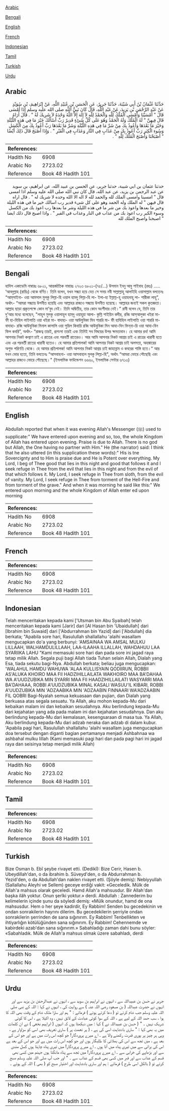 [Arabic](#arabic)

[Bengali](#bengali)

[English](#english)

[French](#french)

[Indonesian](#indonesian)

[Tamil](#tamil)

[Turkish](#turkish)

[Urdu](#urdu)

## Arabic


<div dir="rtl" lang="ar" style={{fontSize:'larger',backgroundColor:'#f8f9fa',padding:20}}>
حَدَّثَنَا عُثْمَانُ بْنُ أَبِي شَيْبَةَ، حَدَّثَنَا جَرِيرٌ، عَنِ الْحَسَنِ بْنِ عُبَيْدِ اللَّهِ، عَنْ إِبْرَاهِيمَ، بْنِ سُوَيْدٍ عَنْ عَبْدِ الرَّحْمَنِ بْنِ يَزِيدَ، عَنْ عَبْدِ اللَّهِ، قَالَ كَانَ نَبِيُّ اللَّهِ صلى الله عليه وسلم إِذَا أَمْسَى قَالَ ‏"‏ أَمْسَيْنَا وَأَمْسَى الْمُلْكُ لِلَّهِ وَالْحَمْدُ لِلَّهِ لاَ إِلَهَ إِلاَّ اللَّهُ وَحْدَهُ لاَ شَرِيكَ لَهُ ‏"‏ ‏.‏ قَالَ أُرَاهُ قَالَ فِيهِنَّ ‏"‏ لَهُ الْمُلْكُ وَلَهُ الْحَمْدُ وَهُوَ عَلَى كُلِّ شَىْءٍ قَدِيرٌ رَبِّ أَسْأَلُكَ خَيْرَ مَا فِي هَذِهِ اللَّيْلَةِ وَخَيْرَ مَا بَعْدَهَا وَأَعُوذُ بِكَ مِنْ شَرِّ مَا فِي هَذِهِ اللَّيْلَةِ وَشَرِّ مَا بَعْدَهَا رَبِّ أَعُوذُ بِكَ مِنَ الْكَسَلِ وَسُوءِ الْكِبَرِ رَبِّ أَعُوذُ بِكَ مِنْ عَذَابٍ فِي النَّارِ وَعَذَابٍ فِي الْقَبْرِ ‏"‏ ‏.‏ وَإِذَا أَصْبَحَ قَالَ ذَلِكَ أَيْضًا ‏"‏ أَصْبَحْنَا وَأَصْبَحَ الْمُلْكُ لِلَّهِ ‏"‏ ‏.‏
</div>
<div style={{backgroundColor:'#f8f9fa',padding:20, marginBottom: 10}}><table> <thead> <tr> <th>References:</th> <th></th> </tr> </thead> <tbody><tr><td>Hadith No</td><td>6908</td></tr><tr><td>Arabic No</td><td>2723.02</td></tr><tr><td>Reference</td><td>Book 48 Hadith 101</td></tr></tbody></table></div>


<div dir="rtl" lang="ar" style={{fontSize:'larger',backgroundColor:'#f8f9fa',padding:20}}>
حدثنا عثمان بن ابي شيبة، حدثنا جرير، عن الحسن بن عبيد الله، عن ابراهيم، بن سويد عن عبد الرحمن بن يزيد، عن عبد الله، قال كان نبي الله صلى الله عليه وسلم اذا امسى قال " امسينا وامسى الملك لله والحمد لله لا اله الا الله وحده لا شريك له " . قال اراه قال فيهن " له الملك وله الحمد وهو على كل شىء قدير رب اسالك خير ما في هذه الليلة وخير ما بعدها واعوذ بك من شر ما في هذه الليلة وشر ما بعدها رب اعوذ بك من الكسل وسوء الكبر رب اعوذ بك من عذاب في النار وعذاب في القبر " . واذا اصبح قال ذلك ايضا " اصبحنا واصبح الملك لله
</div>
<div style={{backgroundColor:'#f8f9fa',padding:20, marginBottom: 10}}><table> <thead> <tr> <th>References:</th> <th></th> </tr> </thead> <tbody><tr><td>Hadith No</td><td>6908</td></tr><tr><td>Arabic No</td><td>2723.02</td></tr><tr><td>Reference</td><td>Book 48 Hadith 101</td></tr></tbody></table></div>

## Bengali


<div dir="ltr" lang="bn" style={{fontSize:'larger',backgroundColor:'#f8f9fa',padding:20}}>
হাদিস একাডেমি নাম্বারঃ ৬৮০১, আন্তর্জাতিক নাম্বারঃ ২৭২৩ ৬৮০১-(৭৫/...) উসমান ইবনু আবু শাইবাহ (রহঃ) ..... ‘আবদুল্লাহ (রায়িঃ) থেকে বর্ণিত। তিনি বলেন, যখন সন্ধ্যা হয়ে যেত সে সময় নবী সাল্লাল্লাহু আলাইহি ওয়াসাল্লাম বলতেনঃ “আম্‌সাইনা- ওয়া আমসাল মুল্‌কু লিল্লা-হি ওয়াল হামদু লিল্লা-হি লা- ইলা-হা ইল্লাল্ল-হু ওয়াহদাহু লা- শারীকা লাহু”, অর্থাৎ- “আমরা সন্ধ্যায় উপনীত হয়েছি এবং আল্লাহর রাজ্যও সন্ধ্যায় উপনীত হয়েছে। আল্লাহর জন্যই সকল কৃতজ্ঞতা। আল্লাহ ছাড়া প্রকৃতপক্ষে কোন মা’বুদ নেই। তিনি অদ্বিতীয়, তার কোন অংশীদার নেই।” রাবী বলেন যে, তিনি তার দু’আর মধ্যে বলেছেন, "লাহুল মুলকু ওয়ালাহুল হাম্‌দু ওয়াহুয়া আলা- কুল্লি শাইয়িন কদীর, রব্বি আস্আলুকা খইরা মা- ফী হা-যিহিল লাইলাতি ওয়া খইরা মা- বাদাহা- ওয়া আউযুবিকা মিন শাররি মা- ফী হাযিহিল লাইলাতি ওয়া শাররি মা- বাদাহা- রব্বি আউযুবিকা মিনাল কাসালি ওয়া সুয়িল কিবারি রব্বি আউযুবিকা মিন আযা-বিন ফিন্‌না-রি ওয়া আযা-বিন ফিল কবরি”, অর্থাৎ- “রাজত্ব তারই, প্রশংসা তারই এবং তিনিই সব বিষয়ের উপর ক্ষমতাবান। হে আমার রব! আমি আপনার নিকট কল্যাণ চাই এ রাতের এবং পরবর্তী রাতেরও। আর আমি আপনার নিকট আশ্রয় চাই এ রাত্রের খারাবী হতে এবং এর পরবর্তী রাতের খারাবী হতেও। হে আমার প্রতিপালক! আমি আপনার নিকট আশ্রয় চাই অলসতা, অহঙ্কারের অশুভ পরিণতি থেকে। হে আমার প্রতিপালক! আমি আপনার নিকট আশ্রয় চাই জাহান্নাম ও কবরের শাস্তি হতে।" আর যখন ভোর হতো, তিনি বলতেনঃ “আসবাহনা- ওয়া আসবাহাল মুলকু লিল্লা-হি", অর্থাৎ “আমরা ভোরে পৌছেছি এবং আল্লাহর রাজ্যও ভোরে পৌছেছে।" (ইসলামিক ফাউন্ডেশন ৬৬৬০, ইসলামিক সেন্টার ৬৭১৩)
</div>
<div style={{backgroundColor:'#f8f9fa',padding:20, marginBottom: 10}}><table> <thead> <tr> <th>References:</th> <th></th> </tr> </thead> <tbody><tr><td>Hadith No</td><td>6908</td></tr><tr><td>Arabic No</td><td>2723.02</td></tr><tr><td>Reference</td><td>Book 48 Hadith 101</td></tr></tbody></table></div>

## English


<div dir="ltr" lang="en" style={{fontSize:'larger',backgroundColor:'#f8f9fa',padding:20}}>
Abdullah reported that when it was evening Allah's Messenger (ﷺ) used to supplicate:" We have entered upon evening and so, too, the whole Kingdom of Allah has entered upon evening. Praise is due to Allah. There is no god but Allah, the One having no partner with Him." He (the narrator) said: I think that he also uttered (in this supplication these words):" His is tne Sovercignty and to Him is praise due and He is Potent over everything. My Lord, I beg of Thee good that lies in this night and good that follows it and I seek refuge in Thee from the evil that lies in this night and from the evil of that which follows it. My Lord, I seek refuge in Thee from sloth, from the evil of vanity. My Lord, I seek refuge in Thee from torment of the Hell-Fire and from torment of the grave." And when it was morning he said like this:" We entered upon morning and the whole Kingdom of Allah enter ed upon morning
</div>
<div style={{backgroundColor:'#f8f9fa',padding:20, marginBottom: 10}}><table> <thead> <tr> <th>References:</th> <th></th> </tr> </thead> <tbody><tr><td>Hadith No</td><td>6908</td></tr><tr><td>Arabic No</td><td>2723.02</td></tr><tr><td>Reference</td><td>Book 48 Hadith 101</td></tr></tbody></table></div>

## French


<div dir="ltr" lang="fr" style={{fontSize:'larger',backgroundColor:'#f8f9fa',padding:20}}>

</div>
<div style={{backgroundColor:'#f8f9fa',padding:20, marginBottom: 10}}><table> <thead> <tr> <th>References:</th> <th></th> </tr> </thead> <tbody><tr><td>Hadith No</td><td>6908</td></tr><tr><td>Arabic No</td><td>2723.02</td></tr><tr><td>Reference</td><td>Book 48 Hadith 101</td></tr></tbody></table></div>

## Indonesian


<div dir="ltr" lang="id" style={{fontSize:'larger',backgroundColor:'#f8f9fa',padding:20}}>
Telah menceritakan kepada kami ['Utsman bin Abu Syaibah] telah menceritakan kepada kami [Jarir] dari [Al Hasan bin 'Ubaidullah] dari [Ibrahim bin Suwaid] dari ['Abdurrahman bin Yazid] dari ['Abdullah] dia berkata; "Apabila sore hari, Rasulullah shallallahu 'alaihi wasallam mengucapkan do'a yang berbunyi: 'AMSAINAA WA AMSAL MULKU LILLAAH, WALHAMDULILLAAH, LAA-ILAAHA ILLALLAH, WAHDAHUU LAA SYARIIKA LAHU "Kami memasuki sore hari dan pada sore ini jagad raya tetap milik Allah. Segala puji bagi Allah tiada Tuhan selain Allah, Dialah yang Esa, tiada sekutu bagi-Nya. Abdullah berkata; beliau juga mengucapkan: 'WALAHUL HAMDU WAHUWA 'ALAA KULLISYAIN QODIIRUN, ROBBII AS'ALUKA KHOIRO MAA FII HADZIHILLAILATA WAKHOIRO MAA BA'DAHAA WA A'UUDZUBIKA MIN SYARRI MAA FII HAADZIHILLAILATI WASYARRI MAA BA'DAHAAA, ROBBI A'UUDZUBIKA MINAL KASALI WASUU'IL KIBARI, ROBBI A'UUDZUBIKA MIN 'ADZAABIKA MIN 'ADZAABIN FINNAARI WA'ADZAABIN FIL QOBRI Bagi-Nyalah semua kekuasaan dan pujian, dan Dialah yang berkuasa atas segala sesuatu. Ya Allah, aku mohon kepada-Mu dari kebaikan malam ini dan kebaikan sesudahnya. Aku berlindung kepada-Mu dari kejahatan yang ada pada malam ini dan kejahatan sesudahnya. Dan aku berlindung kepada-Mu dari kemalasan, kesengsaraan di masa tua. Ya Allah, Aku berlindung kepada-Mu dari adzab neraka dan adzab di dalam kubur. 'Apabila pagi hari, Rasulullah shallallahu 'alaihi wasallam juga mengucapkan doa tersebut dengan diganti bagian pertamanya menjadi Ashbahnaa wa ashbahal mulku Iillah (Kami memasuki pagi hari dan pada pagi hari ini jagad raya dan seisinya tetap menjadi milik Allah)
</div>
<div style={{backgroundColor:'#f8f9fa',padding:20, marginBottom: 10}}><table> <thead> <tr> <th>References:</th> <th></th> </tr> </thead> <tbody><tr><td>Hadith No</td><td>6908</td></tr><tr><td>Arabic No</td><td>2723.02</td></tr><tr><td>Reference</td><td>Book 48 Hadith 101</td></tr></tbody></table></div>

## Tamil


<div dir="ltr" lang="ta" style={{fontSize:'larger',backgroundColor:'#f8f9fa',padding:20}}>

</div>
<div style={{backgroundColor:'#f8f9fa',padding:20, marginBottom: 10}}><table> <thead> <tr> <th>References:</th> <th></th> </tr> </thead> <tbody><tr><td>Hadith No</td><td>6908</td></tr><tr><td>Arabic No</td><td>2723.02</td></tr><tr><td>Reference</td><td>Book 48 Hadith 101</td></tr></tbody></table></div>

## Turkish


<div dir="ltr" lang="tr" style={{fontSize:'larger',backgroundColor:'#f8f9fa',padding:20}}>
Bize Osman b. Ebî şeybe rivayet etti. (Dedikî): Bize Cerir, Hasen b. Ubeydillah'dan, o da ibrahim b. Süveyd'den, o da Abdurrahman b. Yezid'den, o da Abdullah'dan naklen rivayet etti. (Şöyle demiş): Nebiyyullah (Sallallahu Aleyhi ve Sellem) geceye erdiği vakit: «Geceledik. Mülk de Allah'a mahsus olarak geceledi. Hamd Allah'a mahsusdur. Bir Allah'dan başka ilâh yoktur. Onun şerîki yoktur.» derdi. Abdullah : Zannederim bu kelimelerin içinde şunu da söyledi demiş: «Mülk onundur, hamd de ona mahsusdur. Hem o her şeye kadirdir, Ey Rabbim! Senden bu gecedekinin ve ondan sonrakilerin hayrını dilerim. Bu gecedekilerin şerriyle ondan sonrakilerin şerrinden de sana sığınırım. Ey Rabbim! Tenbellikten ve ihtiyarlığın kötülüğünden sana sığınırım. Ey Rabbim! Cehennemde ve kabirdeki azab'dan sana sığınırım.» Sabahladığı zaman dahi bunu söyler: «Sabahladık. Mülk de Allah'a mahsus olmak üzere sabahladı, derdi
</div>
<div style={{backgroundColor:'#f8f9fa',padding:20, marginBottom: 10}}><table> <thead> <tr> <th>References:</th> <th></th> </tr> </thead> <tbody><tr><td>Hadith No</td><td>6908</td></tr><tr><td>Arabic No</td><td>2723.02</td></tr><tr><td>Reference</td><td>Book 48 Hadith 101</td></tr></tbody></table></div>

## Urdu


<div dir="rtl" lang="ur" style={{fontSize:'larger',backgroundColor:'#f8f9fa',padding:20}}>
جریر نے حسن بن عبیداللہ سے ، انہوں نے ابراہیم بن سوید سے ، انہوں نے عبدالرحمٰن بن یزید سے اور انہوں نے حضرت عبداللہ ( بن مسعود رضی اللہ عنہ ) سے روایت کی ، انہوں نے کہا : اللہ کے نبی صلی اللہ علیہ وسلم جب شام کرتے تو ( دعا کرتے ہوئے ) فرماتے : " ہم اور سارا ملک شام کے وقت بھی اللہ کا ہوا ، سب حمد اللہ کے لیے ہے ، اللہ کے سوا کوئی عبادت کے لائق نہیں ، وہ اکیلا ہے ، اس کا کوئی شریک نہیں ۔ " ( حسن بن عبیداللہ نے ) کہا : میں دیکھتا ہوں کہ انہوں ( ابراہیم نخعی ) نے ان کلمات میں یہ بھی کہا : " ساری بادشاہت اسی کی ہے ، ( ہر نعمت پر ) ساری تعریف بھی اسی کو سزاوار ہے ، وہی ہر چیز پر پوری قدرت رکھنے والا ہے ۔ اے میرے پروردگار! جو کچھ اس رات میں ہے اور جو اس کے بعد ہے ، میں تجھ سے اس کی بھلائی کا طلبگار ہوں اور جو کچھ اس رات میں ہے اور جو اس کے بعد ہے اس کی برائی سے میں تیری پناہ میں آتا ہوں ۔ اے میرے پروردگار! میں تیری پناہ چاہتا ہوں کسل مندی سے اور بڑھاپے کی خرابی سے ۔ اے میرے پروردگار! میں تجھ سے پناہ مانگتا ہوں جہنم میں کسی بھی قسم کے عذاب سے اور قبر میں کسی بھی قسم کے عذاب سے ۔ " اور جب آپ صلی اللہ علیہ وسلم صبح کرتے تو ( بالکل اسی طرح ) فرماتے : ہم اور ساری بادشاہت اور اختیار صبح کو ( بھی ) اللہ کے ہوئے ۔
</div>
<div style={{backgroundColor:'#f8f9fa',padding:20, marginBottom: 10}}><table> <thead> <tr> <th>References:</th> <th></th> </tr> </thead> <tbody><tr><td>Hadith No</td><td>6908</td></tr><tr><td>Arabic No</td><td>2723.02</td></tr><tr><td>Reference</td><td>Book 48 Hadith 101</td></tr></tbody></table></div>